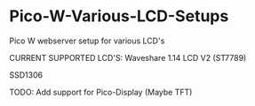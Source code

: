 # Pico-W-Various-LCD-Setups
Pico W webserver setup for various LCD's

CURRENT SUPPORTED LCD'S:
Waveshare 1.14 LCD V2 (ST7789)

SSD1306

TODO: Add support for Pico-Display (Maybe TFT)
